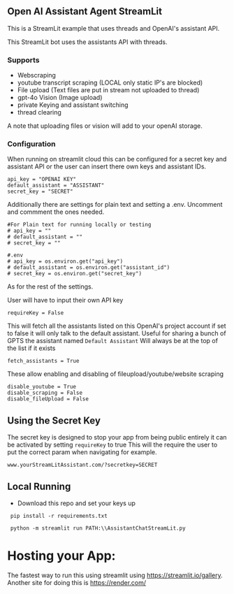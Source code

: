 ## Open AI Assistant Agent StreamLit

This is a StreamLit example that uses threads and OpenAI's assistant API. 

This StreamLit bot uses the assistants API with threads.

### Supports

- Webscraping 
- youtube transcript scraping (LOCAL only static IP's are blocked)
- File upload (Text files are put in stream not uploaded to thread)
- gpt-4o Vision (Image upload)
- private Keying and assistant switching
- thread clearing

A note that uploading files or vision will add to your openAI storage. 

### Configuration

When running on streamlit cloud this can be configured for a secret key and assistant API or the user can insert there own keys and assistant IDs.

```
api_key = "OPENAI KEY"
default_assistant = "ASSISTANT"
secret_key = "SECRET"
```

Additionally there are settings for plain text and setting a .env. Uncomment and commment the ones needed.

```
#For Plain text for running locally or testing
# api_key = ""
# default_assistant = ""
# secret_key = ""

#.env
# api_key = os.environ.get("api_key")
# default_assistant = os.environ.get("assistant_id")
# secret_key = os.environ.get("secret_key")
```

As for the rest of the settings.

User will have to input their own API key 
```
requireKey = False
```
This will fetch all the assistants listed on this OpenAI's project account if set to false it will only talk to the default assistant. Useful for sharing a bunch of GPTS the assistant named `Default Assistant` Will always be at the top of the list if it exists

```
fetch_assistants = True
```

These allow enabling and disabling of fileupload/youtube/website scraping

```
disable_youtube = True
disable_scraping = False
disable_fileUpload = False
```



## Using the Secret Key

The secret key is designed to stop your app from being public entirely it can be activated by setting `requireKey` to true This will the require the user to put the correct param when navigating for example.

```
www.yourStreamLitAssistant.com/?secretkey=SECRET
```

## Local Running
- Download this repo and set your keys up
```
 pip install -r requirements.txt
```

```
 python -m streamlit run PATH:\\AssistantChatStreamLit.py
```

# Hosting your App:
The fastest way to run this using streamlit using https://streamlit.io/gallery. 
Another site for doing this is https://render.com/

